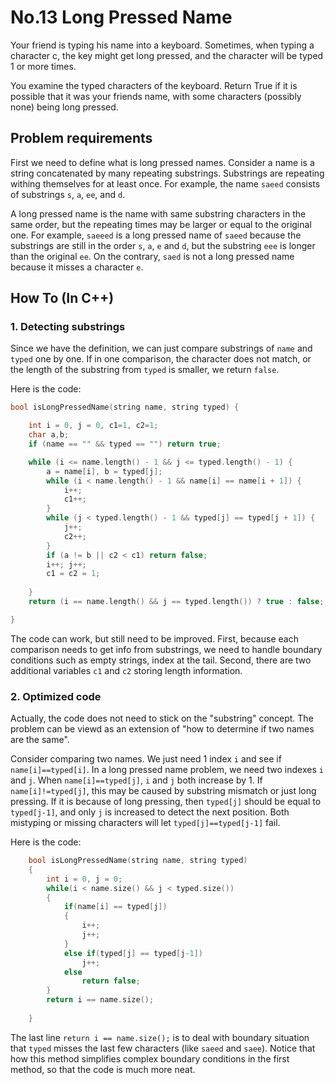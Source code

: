 No.13 Long Pressed Name
=========
Your friend is typing his name into a keyboard.  Sometimes, when typing a character c, the key might get long pressed, and the character will be typed 1 or more times.  
  
You examine the typed characters of the keyboard.  Return True if it is possible that it was your friends name, with some characters (possibly none) being long pressed.   

## Problem requirements
  
First we need to define what is long pressed names. Consider a name is a string concatenated by many repeating substrings. Substrings are repeating withing themselves for at least once. For example, the name `saeed` consists of substrings `s`, `a`, `ee`, and `d`.  
  
A long pressed name is the name with same substring characters in the same order, but the repeating times may be larger or equal to the original one. For example, `saeeed` is a long pressed name of `saeed` because the substrings are still in the order `s`, `a`, `e` and `d`, but the substring `eee` is longer than the original `ee`. On the contrary, `saed` is not a long pressed name because it misses a character `e`.  

## How To (In C++)
### 1. Detecting substrings
Since we have the definition, we can just compare substrings of `name` and `typed` one by one. If in one comparison, the character does not match, or the length of the substring from `typed` is smaller, we return `false`.  
  
Here is the code:  
```C++
bool isLongPressedName(string name, string typed) {

	int i = 0, j = 0, c1=1, c2=1;
	char a,b;
	if (name == "" && typed == "") return true;

	while (i <= name.length() - 1 && j <= typed.length() - 1) {
		a = name[i], b = typed[j];
		while (i < name.length() - 1 && name[i] == name[i + 1]) {
			i++;
			c1++;
		}
		while (j < typed.length() - 1 && typed[j] == typed[j + 1]) {
			j++;
			c2++;
		}
		if (a != b || c2 < c1) return false;
		i++; j++;
		c1 = c2 = 1;
		
	}
	return (i == name.length() && j == typed.length()) ? true : false;

}
```  
The code can work, but still need to be improved. First, because each comparison needs to get info from substrings, we need to handle
boundary conditions such as empty strings, index at the tail. Second, there are two additional variables `c1` and `c2` storing length
information.   

### 2. Optimized code
Actually, the code does not need to stick on the "substring" concept. The problem can be viewd as an extension of "how to determine if
two names are the same".
  
Consider comparing two names. We just need 1 index `i` and see if `name[i]==typed[i]`. In a long pressed name problem, we need two indexes `i` and `j`. When `name[i]==typed[j]`, `i` and `j` both increase by 1. If `name[i]!=typed[j]`, this may be caused by substring mismatch or just long pressing. If it is because of long pressing, then `typed[j]` should be equal to `typed[j-1]`, and only `j` is increased to detect the next position. Both mistyping or missing characters will let `typed[j]==typed[j-1]` fail.  
  
Here is the code:  
```C++
    bool isLongPressedName(string name, string typed) 
    {
        int i = 0, j = 0;
        while(i < name.size() && j < typed.size())
        {
            if(name[i] == typed[j])
            {
                i++;
                j++; 
            }
            else if(typed[j] == typed[j-1])
                j++;
            else
                return false;            
        }
        return i == name.size();
        
    }
```
The last line `return i == name.size();` is to deal with boundary situation that `typed` misses the last few characters (like `saeed` and `saee`). Notice that how this method simplifies complex boundary conditions in the first method, so that the code is much more neat.  







